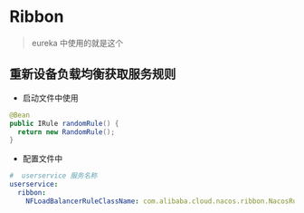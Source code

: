 # Ribbon

> eureka 中使用的就是这个

## 重新设备负载均衡获取服务规则

- 启动文件中使用
```java
@Bean
public IRule randomRule() {
  return new RandomRule();
}
```
- 配置文件中
```yml
#  userservice 服务名称
userservice:
  ribbon:
    NFLoadBalancerRuleClassName: com.alibaba.cloud.nacos.ribbon.NacosRule  # 负载均衡规则
```
